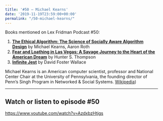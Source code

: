 ```yaml
---
title: '#50 – Michael Kearns'
date: '2019-11-19T23:59:00+00:00'
permalink: "/50-michael-kearns/"
---
```


Books mentioned on Lex Fridman Podcast #50:

1. <b><a href="https://amzn.to/3ElOSXC" target="_blank" rel="sponsored noopener noreferrer">The Ethical Algorithm: The Science of Socially Aware Algorithm Design</a></b> by Michael Kearns, Aaron Roth
2. <b><a href="https://amzn.to/3TZWrsQ" target="_blank" rel="sponsored noopener noreferrer">Fear and Loathing in Las Vegas: A Savage Journey to the Heart of the American Dream</a></b> by Hunter S. Thompson
3. <b><a href="https://amzn.to/3TMGRAp" target="_blank" rel="sponsored noopener noreferrer">Infinite Jest</a></b> by David Foster Wallace

<!--more-->

Michael Kearns is an American computer scientist, professor and National Center Chair at the University of Pennsylvania, the founding director of Penn’s Singh Program in Networked &amp; Social Systems. <a href="https://en.wikipedia.org/wiki/Michael_Kearns_(computer_scientist" target="_blank">Wikipedia</a>)

- - - - - -

## Watch or listen to episode #50

<https://www.youtube.com/watch?v=AzdxbzHtjgs>